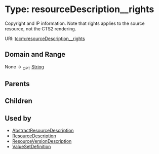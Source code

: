 
# Type: resourceDescription__rights


Copyright and IP information. Note that rights applies to the source resource, not the CTS2 rendering.

URI: [tccm:resourceDescription__rights](https://hotecosystem.org/tccm/resourceDescription__rights)


## Domain and Range

None ->  <sub>OPT</sub> [String](types/String.md)

## Parents


## Children


## Used by

 * [AbstractResourceDescription](AbstractResourceDescription.md)
 * [ResourceDescription](ResourceDescription.md)
 * [ResourceVersionDescription](ResourceVersionDescription.md)
 * [ValueSetDefinition](ValueSetDefinition.md)
